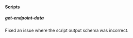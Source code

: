 
#### Scripts

##### get-endpoint-data

Fixed an issue where the script output schema was incorrect.
